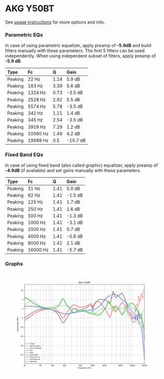 # AKG Y50BT
See [usage instructions](https://github.com/jaakkopasanen/AutoEq#usage) for more options and info.

### Parametric EQs
In case of using parametric equalizer, apply preamp of **-5.9dB** and build filters manually
with these parameters. The first 5 filters can be used independently.
When using independent subset of filters, apply preamp of **-5.9 dB**.

| Type    | Fc       |    Q | Gain     |
|:--------|:---------|:-----|:---------|
| Peaking | 22 Hz    | 1.14 | 5.9 dB   |
| Peaking | 183 Hz   | 3.39 | 5.6 dB   |
| Peaking | 1324 Hz  | 0.73 | -3.5 dB  |
| Peaking | 2528 Hz  | 2.92 | 5.5 dB   |
| Peaking | 5574 Hz  | 5.78 | -3.5 dB  |
| Peaking | 342 Hz   | 1.11 | 1.4 dB   |
| Peaking | 345 Hz   | 2.54 | -3.5 dB  |
| Peaking | 3919 Hz  | 7.29 | 1.2 dB   |
| Peaking | 10060 Hz | 1.49 | 4.2 dB   |
| Peaking | 19688 Hz | 0.5  | -10.7 dB |

### Fixed Band EQs
In case of using fixed band (also called graphic) equalizer, apply preamp of **-4.9dB**
(if available) and set gains manually with these parameters.

| Type    | Fc       |    Q | Gain    |
|:--------|:---------|:-----|:--------|
| Peaking | 31 Hz    | 1.41 | 5.0 dB  |
| Peaking | 62 Hz    | 1.41 | -1.5 dB |
| Peaking | 125 Hz   | 1.41 | 1.7 dB  |
| Peaking | 250 Hz   | 1.41 | 1.6 dB  |
| Peaking | 500 Hz   | 1.41 | -1.3 dB |
| Peaking | 1000 Hz  | 1.41 | -3.1 dB |
| Peaking | 2000 Hz  | 1.41 | 0.7 dB  |
| Peaking | 4000 Hz  | 1.41 | -0.6 dB |
| Peaking | 8000 Hz  | 1.41 | 2.1 dB  |
| Peaking | 16000 Hz | 1.41 | -5.7 dB |

### Graphs
![](./AKG%20Y50BT.png)